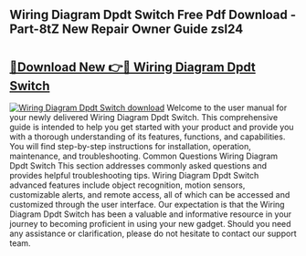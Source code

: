 ## Wiring Diagram Dpdt Switch Free Pdf Download - Part-8tZ New Repair Owner Guide zsl24

# <h2><a href="http://dfmqzd.blite.top/?on=Wiring+Diagram+Dpdt+Switch">🔗Download New 👉🔴 Wiring Diagram Dpdt Switch</a></h2>

[![Wiring Diagram Dpdt Switch download](https://i.imgur.com/lujVjoI.png)](http://dfmqzd.blite.top/?on=Wiring+Diagram+Dpdt+Switch)
Welcome to the user manual for your newly delivered Wiring Diagram Dpdt Switch. This comprehensive guide is intended to help you get started with your product and provide you with a thorough understanding of its features, functions, and capabilities. You will find step-by-step instructions for installation, operation, maintenance, and troubleshooting. Common Questions Wiring Diagram Dpdt Switch This section addresses commonly asked questions and provides helpful troubleshooting tips. Wiring Diagram Dpdt Switch advanced features include object recognition, motion sensors, customizable alerts, and remote access, all of which can be accessed and customized through the user interface. Our expectation is that the Wiring Diagram Dpdt Switch has been a valuable and informative resource in your journey to becoming proficient in using your new gadget. Should you need any assistance or clarification, please do not hesitate to contact our support team.
